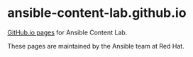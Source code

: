 # ansible-content-lab.github.io

[GitHub.io pages](https://ansible-content-lab.github.io) for Ansible Content Lab.

These pages are maintained by the Ansible team at Red Hat.
